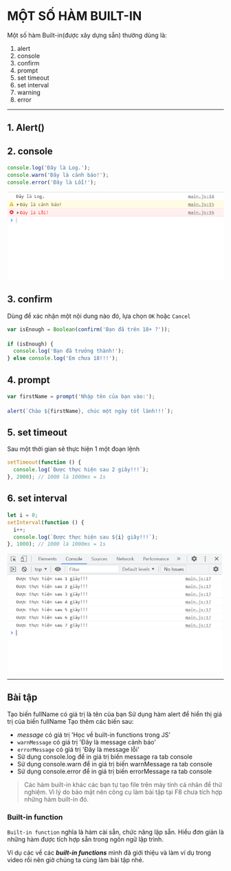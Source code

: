 #  MỘT SỐ HÀM BUILT-IN
  
  
Một số hàm Built-in(được xây dựng sẵn) thường dùng là:
  
1. alert
2. console
3. confirm
4. prompt
5. set timeout
6. set interval
7. warning
8. error
  
---
  
##  1. Alert()
  
  
##  2. console
  
  
```js
console.log('Đây là Log.');
console.warn('Đây là cảnh báo!');
console.error('Đây là Lỗi!');
```
  
![Console](./images/001.png 'Console')
  
##  3. confirm
  
  
Dùng để xác nhận một nội dung nào đó, lựa chọn `OK` hoặc `Cancel`
  
```js
var isEnough = Boolean(confirm('Bạn đã trên 18+ ?'));
  
if (isEnough) {
  console.log('Bạn đã trưởng thành!');
} else console.log('Em chưa 18!!!');
```
  
##  4. prompt
  
  
```js
var firstName = prompt('Nhập tên của bạn vào:');
  
alert(`Chào ${firstName}, chúc một ngày tốt lành!!!`);
```
  
##  5. set timeout
  
  
Sau một thời gian sẽ thực hiện 1 một đoạn lệnh
  
```js
setTimeout(function () {
  console.log(`Được thực hiện sau 2 giây!!!`);
}, 2000); // 1000 là 1000ms = 1s
```
  
##  6. set interval
  
  
```js
let i = 0;
setInterval(function () {
  i++;
  console.log(`Được thực hiện sau ${i} giây!!!`);
}, 1000); // 1000 là 1000ms = 1s
```
  
<img src="./images/002.png" alt="setInterval" width="500px"/>
  
---
  
##  Bài tập
  
  
Tạo biến fullName có giá trị là tên của bạn
Sử dụng hàm alert để hiển thị giá trị của biến fullName
Tạo thêm các biến sau:
  
- _message_ có giá trị 'Học về built-in functions trong JS'
- `warnMessage` có giá trị 'Đây là message cảnh báo'
- `errorMessage` có giá trị 'Đây là message lỗi'
- Sử dụng console.log để in giá trị biến message ra tab console
- Sử dụng console.warn để in giá trị biến warnMessage ra tab console
- Sử dụng console.error để in giá trị biến errorMessage ra tab console
  
> Các hàm built-in khác các bạn tự tạo file trên máy tính cá nhân để thử nghiệm. Vì lý do bảo mật nên công cụ làm bài tập tại F8 chưa tích hợp những hàm built-in đó.
  
###  Built-in function
  
  
`Built-in function` nghĩa là hàm cài sẵn, chức năng lập sẵn. Hiểu đơn giản là những hàm được tích hợp sẵn trong ngôn ngữ lập trình.
  
Ví dụ các về các **_built-in functions_** mình đã giới thiệu và làm ví dụ trong video rồi nên giờ chúng ta cùng làm bài tập nhé.
  